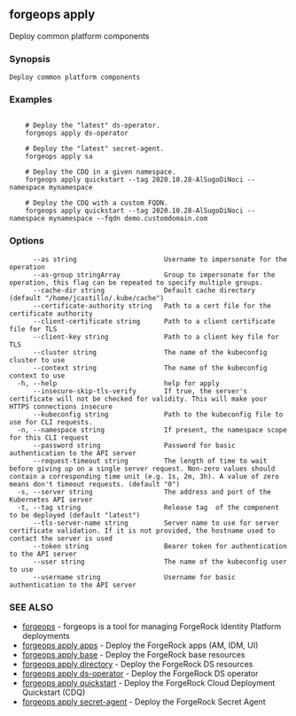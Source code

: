 ## forgeops apply

Deploy common platform components

### Synopsis


	Deploy common platform components

### Examples

```

    # Deploy the "latest" ds-operator.
    forgeops apply ds-operator

    # Deploy the "latest" secret-agent.
    forgeops apply sa

    # Deploy the CDQ in a given namespace.
    forgeops apply quickstart --tag 2020.10.28-AlSugoDiNoci --namespace mynamespace
    
    # Deploy the CDQ with a custom FQDN.
    forgeops apply quickstart --tag 2020.10.28-AlSugoDiNoci --namespace mynamespace --fqdn demo.customdomain.com
```

### Options

```
      --as string                      Username to impersonate for the operation
      --as-group stringArray           Group to impersonate for the operation, this flag can be repeated to specify multiple groups.
      --cache-dir string               Default cache directory (default "/home/jcastillo/.kube/cache")
      --certificate-authority string   Path to a cert file for the certificate authority
      --client-certificate string      Path to a client certificate file for TLS
      --client-key string              Path to a client key file for TLS
      --cluster string                 The name of the kubeconfig cluster to use
      --context string                 The name of the kubeconfig context to use
  -h, --help                           help for apply
      --insecure-skip-tls-verify       If true, the server's certificate will not be checked for validity. This will make your HTTPS connections insecure
      --kubeconfig string              Path to the kubeconfig file to use for CLI requests.
  -n, --namespace string               If present, the namespace scope for this CLI request
      --password string                Password for basic authentication to the API server
      --request-timeout string         The length of time to wait before giving up on a single server request. Non-zero values should contain a corresponding time unit (e.g. 1s, 2m, 3h). A value of zero means don't timeout requests. (default "0")
  -s, --server string                  The address and port of the Kubernetes API server
  -t, --tag string                     Release tag  of the component to be deployed (default "latest")
      --tls-server-name string         Server name to use for server certificate validation. If it is not provided, the hostname used to contact the server is used
      --token string                   Bearer token for authentication to the API server
      --user string                    The name of the kubeconfig user to use
      --username string                Username for basic authentication to the API server
```

### SEE ALSO

* [forgeops](forgeops.md)	 - forgeops is a tool for managing ForgeRock Identity Platform deployments
* [forgeops apply apps](forgeops_apply_apps.md)	 - Deploy the ForgeRock apps (AM, IDM, UI)
* [forgeops apply base](forgeops_apply_base.md)	 - Deploy the ForgeRock base resources
* [forgeops apply directory](forgeops_apply_directory.md)	 - Deploy the ForgeRock DS resources
* [forgeops apply ds-operator](forgeops_apply_ds-operator.md)	 - Deploy the ForgeRock DS operator
* [forgeops apply quickstart](forgeops_apply_quickstart.md)	 - Deploy the ForgeRock Cloud Deployment Quickstart (CDQ)
* [forgeops apply secret-agent](forgeops_apply_secret-agent.md)	 - Deploy the ForgeRock Secret Agent

